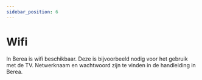 ```yaml
---
sidebar_position: 6
---
```


# Wifi

In Berea is wifi beschikbaar. Deze is bijvoorbeeld nodig voor het gebruik met de TV.
Netwerknaam en wachtwoord zijn te vinden in de handleiding in Berea.
